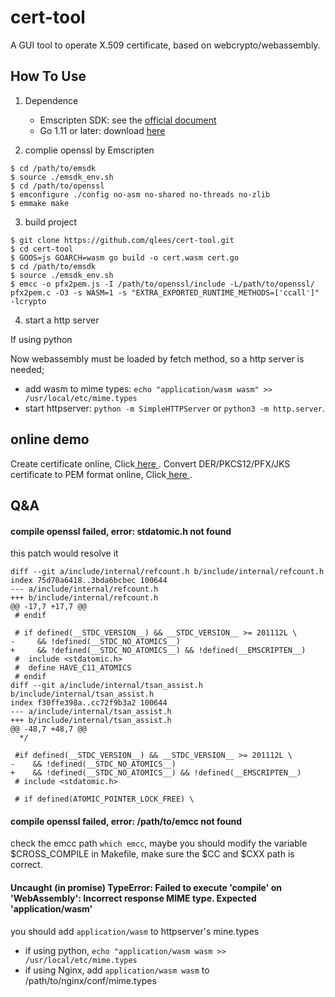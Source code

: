 # cert-tool
A GUI tool to operate X.509 certificate, based on webcrypto/webassembly.


## How To Use

1. Dependence

    * Emscripten SDK: see the [official document](https://github.com/emscripten-core/emsdk)
    * Go 1.11 or later: download [here](https://golang.org/doc/install)

2. complie openssl by Emscripten

```
$ cd /path/to/emsdk
$ source ./emsdk_env.sh
$ cd /path/to/openssl
$ emconfigure ./config no-asm no-shared no-threads no-zlib
$ emmake make
```

3. build project

```
$ git clone https://github.com/qlees/cert-tool.git
$ cd cert-tool
$ GOOS=js GOARCH=wasm go build -o cert.wasm cert.go
$ cd /path/to/emsdk
$ source ./emsdk_env.sh
$ emcc -o pfx2pem.js -I /path/to/openssl/include -L/path/to/openssl/ pfx2pem.c -O3 -s WASM=1 -s "EXTRA_EXPORTED_RUNTIME_METHODS=['ccall']" -lcrypto
```

4. start a http server

If using python

Now webassembly must be loaded by fetch method, so a http server is needed; 

* add wasm to mime types: `echo "application/wasm wasm" >> /usr/local/etc/mime.types`
* start httpserver: `python -m SimpleHTTPServer` or `python3 -m http.server`.


## online demo

Create certificate online, Click[ here ](https://tool.qlee.in/cert/create.html).
Convert DER/PKCS12/PFX/JKS certificate to PEM format online, Click[ here ](https://tool.qlee.in/cert/convert.html).

## Q&A

#### compile openssl failed, error: stdatomic.h not found

this patch would resolve it

```
diff --git a/include/internal/refcount.h b/include/internal/refcount.h
index 75d70a6418..3bda6bcbec 100644
--- a/include/internal/refcount.h
+++ b/include/internal/refcount.h
@@ -17,7 +17,7 @@
 # endif
 
 # if defined(__STDC_VERSION__) && __STDC_VERSION__ >= 201112L \
-     && !defined(__STDC_NO_ATOMICS__)
+     && !defined(__STDC_NO_ATOMICS__) && !defined(__EMSCRIPTEN__)
 #  include <stdatomic.h>
 #  define HAVE_C11_ATOMICS
 # endif
diff --git a/include/internal/tsan_assist.h b/include/internal/tsan_assist.h
index f30ffe398a..cc72f9b3a2 100644
--- a/include/internal/tsan_assist.h
+++ b/include/internal/tsan_assist.h
@@ -48,7 +48,7 @@
  */
 
 #if defined(__STDC_VERSION__) && __STDC_VERSION__ >= 201112L \
-    && !defined(__STDC_NO_ATOMICS__)
+    && !defined(__STDC_NO_ATOMICS__) && !defined(__EMSCRIPTEN__)
 # include <stdatomic.h>
 
 # if defined(ATOMIC_POINTER_LOCK_FREE) \
```

#### compile openssl failed, error: /path/to/emcc not found

check the emcc path `which emcc`, maybe you should modify the variable $CROSS_COMPILE in Makefile, make sure the $CC and $CXX path is correct.

#### Uncaught (in promise) TypeError: Failed to execute 'compile' on 'WebAssembly': Incorrect response MIME type. Expected 'application/wasm'

you should add `application/wasm` to httpserver's mine.types

* if using python, `echo "application/wasm wasm >> /usr/local/etc/mime.types`
* if using Nginx, add `application/wasm wasm` to /path/to/nginx/conf/mime.types